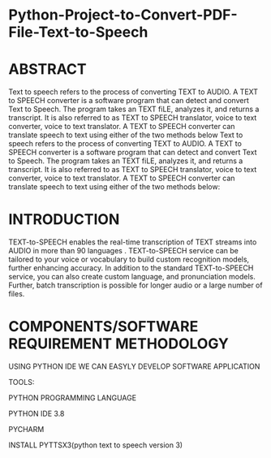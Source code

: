 # Python-Project-to-Convert-PDF-File-Text-to-Speech

# ABSTRACT 

Text to speech refers to the process of converting TEXT to AUDIO. A TEXT to SPEECH converter is a software program that can detect and convert Text to Speech.
The program takes an TEXT  fiLE, analyzes it, and returns a transcript. It is also referred to as TEXT to SPEECH translator, voice to text converter, voice to text translator. 
A TEXT to SPEECH converter can translate speech to text using either of the two methods below
Text to speech refers to the process of converting TEXT to AUDIO. A TEXT to SPEECH converter is a software program that can detect and convert Text to Speech.
The program takes an TEXT  fiLE, analyzes it, and returns a transcript. It is also referred to as TEXT to SPEECH translator, voice to text converter, voice to text translator. 
A TEXT to SPEECH converter can translate speech to text using either of the two methods below:


# INTRODUCTION


TEXT-to-SPEECH enables the real-time transcription of TEXT streams into AUDIO in more than 90 languages . 
TEXT-to-SPEECH service can be tailored to your voice or vocabulary to build custom recognition models, further enhancing accuracy. 
In addition to the standard TEXT-to-SPEECH service, you can also create custom  language, and pronunciation models. 
Further, batch transcription is possible for longer audio or a large number of files. 

# COMPONENTS/SOFTWARE REQUIREMENT METHODOLOGY

USING PYTHON IDE WE CAN EASYLY DEVELOP SOFTWARE APPLICATION

TOOLS:

PYTHON PROGRAMMING LANGUAGE

PYTHON IDE 3.8

PYCHARM

INSTALL PYTTSX3(python text to speech version 3)





